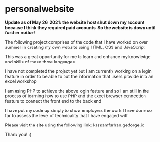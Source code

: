 # personalwebsite


**Update as of May 26, 2021: the website host shut down my account because I think they required paid accounts. So the website is down until further notice!**

The following project comprises of the code that I have worked on over summer in creating my own website using HTML, CSS and JavaScript

This was a great opportunity for me to learn and enhance my knowledge and skills of these three languages

I have not completed the project yet but I am currently working on a login feature in order to be able to put the information that users provide into an excel workshop

I am using PHP to achieve the above login feature and so I am still in the process of learning how to use PHP and the excel browser connection feature to connect the front end to the back end

I have put my code up simply to show employers the work I have done so far to assess the level of technicality that I have engaged with

Please visit the site using the following link:
kassamfarhan.getforge.io


Thank you! :)


